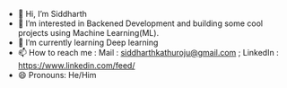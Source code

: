 - 👋 Hi, I’m Siddharth
- 👀 I’m interested in Backened Development and building some cool projects using Machine Learning(ML).
- 🌱 I’m currently learning Deep learning
- 📫 How to reach me : Mail : siddharthkathuroju@gmail.com ; LinkedIn : https://www.linkedin.com/feed/
- 😄 Pronouns: He/Him


<!---
Siddharthkathuroju/Siddharthkathuroju is a ✨ special ✨ repository because its `README.md` (this file) appears on your GitHub profile.
You can click the Preview link to take a look at your changes.
--->
